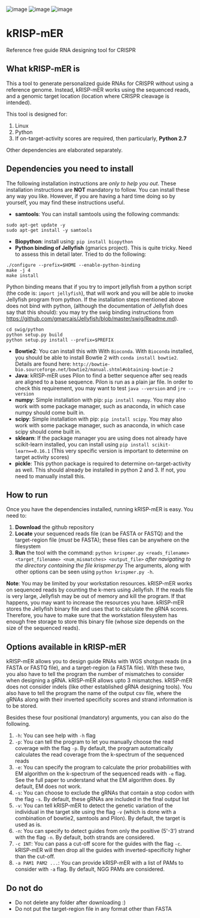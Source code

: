 ![image](https://img.shields.io/badge/%20-linux-orange)
![image](https://img.shields.io/badge/%20-python-blue)
![image](https://img.shields.io/badge/crispr-referencefree-yellowgreen)
# kRISP-mER
Reference free guide RNA designing tool for CRISPR

## What kRISP-mER is
This a tool to generate personalized guide RNAs for CRISPR without using a reference genome. Instead, kRISP-mER works using the sequenced reads, and a genomic target location (location where CRISPR cleavage is intended).

This tool is designed for:
1. Linux
1. Python
1. If on-target-activity scores are required, then particularly, **Python 2.7**

Other dependencies are elaborated separately.

## Dependencies you need to install
The following installation instructions are _only to help you out_. These installation instructions are **NOT** mandatory to follow. You can install these any way you like. However, if you are having a hard time doing so by yourself, you may find these instructions useful.
* **samtools**: You can install samtools using the following commands:
```shell script
sudo apt-get update -y
sudo apt-get install -y samtools
```
* **Biopython**: install using: `pip install biopython`
* **Python binding of Jellyfish** (gmarics project). This is quite tricky. Need to assess this in detail later. Tried to do the following:
```shell script
./configure --prefix=$HOME --enable-python-binding
make -j 4
make install
```
Python binding means that if you try to import jellyfish from a python script (the code is: `import jellyfish`), that will work and you will be able to invoke Jellyfish program from python.
If the installation steps mentioned above does not bind with python, (although the documentation of Jellyfish does say that this should): you may try the swig binding instructions from https://github.com/gmarcais/Jellyfish/blob/master/swig/Readme.md).
```shell script
cd swig/python
python setup.py build
python setup.py install --prefix=$PREFIX
```
* **Bowtie2**: You can install this with With `Bioconda`. With `Bioconda` installed, you should be able to install Bowtie 2 with `conda install bowtie2`. Details are found here: `http://bowtie-bio.sourceforge.net/bowtie2/manual.shtml#obtaining-bowtie-2`
* **Java**: kRISP-mER uses Pilon to find a better sequence after seq reads are aligned to a base sequence. Pilon is run as a plain jar file. In order to check this requirement, you may want to test `java --version` and `jre --version`
* **numpy**: Simple installation with pip: `pip install numpy`. You may also work with some package manager, such as anaconda, in which case numpy should come built in.
* **scipy**: Simple installation with pip: `pip install scipy`. You may also work with some package manager, such as anaconda, in which case scipy should come built in.
* **sklearn**: If the package manager you are using does not already have scikit-learn installed, you can install using `pip install scikit-learn==0.16.1` (This very specific version is important to determine on target activity scores)
* **pickle**: This python package is required to determine on-target-activity as well. This should already be installed in python 2 and 3. If not, you need to manually install this.

## How to run
Once you have the dependencies installed, running kRISP-mER is easy. You need to:
1. **Download** the github repository
1. **Locate** your sequenced reads file (can be FASTA or FASTQ) and the target-region file (_must_ be FASTA); these files can be anywhere on the filesystem
1. **Run** the tool with the command: `python krispmer.py <reads_filename> <target_filename> <num_mismatches> <output_file>` _after navigating to the directory containing the file krispmer.py_
The arguments, along with other options can be seen using `python krispmer.py -h`.

**Note**: You may be limited by your workstation resources. kRISP-mER works on sequenced reads by counting the k-mers using Jellyfish. If the reads file is very large, Jellyfish may be out of memory and kill the program. If that happens, you may want to increase the resources you have. kRISP-mER stores the Jellyfish binary file and uses that to calculate the gRNA scores. Therefore, you have to make sure that the workstation filesystem has enough free storage to store this binary file (whose size depends on the size of the sequenced reads). 

## Options available in kRISP-mER
kRISP-mER allows you to design guide RNAs with WGS shotgun reads (in a FASTA or FASTQ file), and a target-region (a FASTA file). With these two, you also have to tell the program the number of mismatches to consider when designing a gRNA. kRISP-mER allows upto 3 mismatches. kRISP-mER does not consider indels (like other established gRNA designing tools). You also have to tell the program the name of the output csv file, where the gRNAs along with their inverted specificity scores and strand information is to be stored.

Besides these four positional (mandatory) arguments, you can also do the following.
1. `-h`: You can see help with `-h` flag
1. `-p`: You can tell the program to let you manually choose the read coverage with the flag `-p`. By default, the program automatically calculates the read coverage from the k-spectrum of the sequenced reads
1. `-e`: You can specify the program to calculate the prior probabilities with EM algorithm on the k-spectrum of the sequenced reads with `-e` flag. See the full paper to understand what the EM algorithm does. By default, EM does not work.
1. `-s`: You can choose to exclude the gRNAs that contain a stop codon with the flag `-s`. By default, these gRNAs are included in the final output list
1. `-v`: You can tell kRISP-mER to detect the genetic variation of the individual in the target site using the flag `-v` (which is done with a combination of bowtie2, samtools and Pilon). By default, the target is used as is.
1. `-n`: You can specify to detect guides from only the positive (5'-3') strand with the flag `-n`. By default, both strands are considered.
1.  `-c INT`: You can pass a cut-off score for the guides with the flag `-c`. kRISP-mER will then drop all the guides with inverted-specificity higher than the cut-off.
1. `-a PAM1 PAM2 ...`: You can provide kRISP-mER with a list of PAMs to consider with `-a` flag. By default, NGG PAMs are considered.

## Do not do
* Do not delete any folder after downloading :)
* Do not put the target-region file in any format other than FASTA